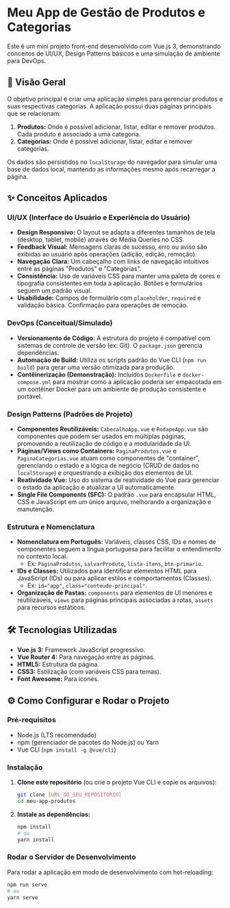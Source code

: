 # Meu App de Gestão de Produtos e Categorias

Este é um mini projeto front-end desenvolvido com Vue.js 3, demonstrando conceitos de UI/UX, Design Patterns básicos e uma simulação de ambiente para DevOps.

## 🚀 Visão Geral

O objetivo principal é criar uma aplicação simples para gerenciar produtos e suas respectivas categorias. A aplicação possui duas páginas principais que se relacionam:

1.  **Produtos:** Onde é possível adicionar, listar, editar e remover produtos. Cada produto é associado a uma categoria.
2.  **Categorias:** Onde é possível adicionar, listar, editar e remover categorias.

Os dados são persistidos no `localStorage` do navegador para simular uma base de dados local, mantendo as informações mesmo após recarregar a página.

## ✨ Conceitos Aplicados

### UI/UX (Interface do Usuário e Experiência do Usuário)

* **Design Responsivo:** O layout se adapta a diferentes tamanhos de tela (desktop, tablet, mobile) através de Media Queries no CSS.
* **Feedback Visual:** Mensagens claras de sucesso, erro ou aviso são exibidas ao usuário após operações (adição, edição, remoção).
* **Navegação Clara:** Um cabeçalho com links de navegação intuitivos entre as páginas "Produtos" e "Categorias".
* **Consistência:** Uso de variáveis CSS para manter uma paleta de cores e tipografia consistentes em toda a aplicação. Botões e formulários seguem um padrão visual.
* **Usabilidade:** Campos de formulário com `placeholder`, `required` e validação básica. Confirmação para operações de remoção.

### DevOps (Conceitual/Simulado)

* **Versionamento de Código:** A estrutura do projeto é compatível com sistemas de controle de versão (ex: Git). O `package.json` gerencia dependências.
* **Automação de Build:** Utiliza os scripts padrão do Vue CLI (`npm run build`) para gerar uma versão otimizada para produção.
* **Contêinerização (Demonstração):** Incluídos `Dockerfile` e `docker-compose.yml` para mostrar como a aplicação poderia ser empacotada em um contêiner Docker para um ambiente de produção consistente e portável.

### Design Patterns (Padrões de Projeto)

* **Componentes Reutilizáveis:** `CabecalhoApp.vue` e `RodapeApp.vue` são componentes que podem ser usados em múltiplas páginas, promovendo a reutilização de código e a modularidade da UI.
* **Páginas/Views como Containers:** `PaginaProdutos.vue` e `PaginaCategorias.vue` atuam como componentes de "container", gerenciando o estado e a lógica de negócio (CRUD de dados no `localStorage`) e orquestrando a exibição dos elementos de UI.
* **Reatividade Vue:** Uso do sistema de reatividade do Vue para gerenciar o estado da aplicação e atualizar a UI automaticamente.
* **Single File Components (SFC):** O padrão `.vue` para encapsular HTML, CSS e JavaScript em um único arquivo, melhorando a organização e manutenção.

### Estrutura e Nomenclatura

* **Nomenclatura em Português:** Variáveis, classes CSS, IDs e nomes de componentes seguem a língua portuguesa para facilitar o entendimento no contexto local.
    * Ex: `PaginaProdutos`, `salvarProduto`, `lista-itens`, `btn-primario`.
* **IDs e Classes:** Utilizados para identificar elementos HTML para JavaScript (IDs) ou para aplicar estilos e comportamentos (Classes).
    * Ex: `id="app"`, `class="conteudo-principal"`.
* **Organização de Pastas:** `components` para elementos de UI menores e reutilizáveis, `views` para páginas principais associadas a rotas, `assets` para recursos estáticos.

## 🛠️ Tecnologias Utilizadas

* **Vue.js 3:** Framework JavaScript progressivo.
* **Vue Router 4:** Para navegação entre as páginas.
* **HTML5:** Estrutura da página.
* **CSS3:** Estilização (com variáveis CSS para temas).
* **Font Awesome:** Para ícones.

## ⚙️ Como Configurar e Rodar o Projeto

### Pré-requisitos

* Node.js (LTS recomendado)
* npm (gerenciador de pacotes do Node.js) ou Yarn
* Vue CLI (`npm install -g @vue/cli`)

### Instalação

1.  **Clone este repositório** (ou crie o projeto Vue CLI e copie os arquivos):
    ```bash
    git clone [URL_DO_SEU_REPOSITORIO]
    cd meu-app-produtos
    ```
2.  **Instale as dependências:**
    ```bash
    npm install
    # ou
    yarn install
    ```

### Rodar o Servidor de Desenvolvimento

Para rodar a aplicação em modo de desenvolvimento com hot-reloading:

```bash
npm run serve
# ou
yarn serve